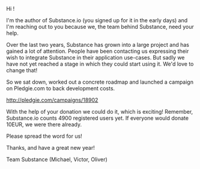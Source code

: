 Hi <USERNAME>!

I'm the author of Substance.io (you signed up for it in the early days) and I'm reaching out to you because we, the team behind Substance, need your help.

Over the last two years, Substance has grown into a large project and has gained a lot of attention. People have been contacting us expressing their wish to integrate Substance in their application use-cases. But sadly we have not yet reached a stage in which they could start using it. We'd love to change that! 

So we sat down, worked out a concrete roadmap and launched a campaign on Pledgie.com to back development costs.

http://pledgie.com/campaigns/18902

With the help of your donation we could do it, which is exciting! Remember, Substance.io counts 4900 registered users yet. If everyone would donate 10EUR, we were there already. 

Please spread the word for us!

Thanks, and have a great new year!

Team Substance (Michael, Victor, Oliver)